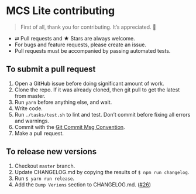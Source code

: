 # MCS Lite contributing

> First of all, thank you for contributing. It’s appreciated. 🙌

* ⇄ Pull requests and ★ Stars are always welcome.
* For bugs and feature requests, please create an issue.
* Pull requests must be accompanied by passing automated tests.

## To submit a pull request

1. Open a GitHub issue before doing significant amount of work.
2. Clone the repo. If it was already cloned, then git pull to get the latest from master.
3. Run `yarn` before anything else, and wait.
4. Write code.
5. Run `./tasks/test.sh` to lint and test. Don’t commit before fixing all errors and warnings.
6. Commit with the [Git Commit Msg Convention](http://karma-runner.github.io/1.0/dev/git-commit-msg.html).
7. Make a pull request.

## To release new versions

1. Checkout `master` branch.
2. Update CHANGELOG.md by copying the results of `$ npm run changelog`.
3. Run `$ yarn run release`.
4. Add the `Bump Verions` section to CHANGELOG.md. ([#26](https://github.com/lerna/lerna-changelog/issues/26))
